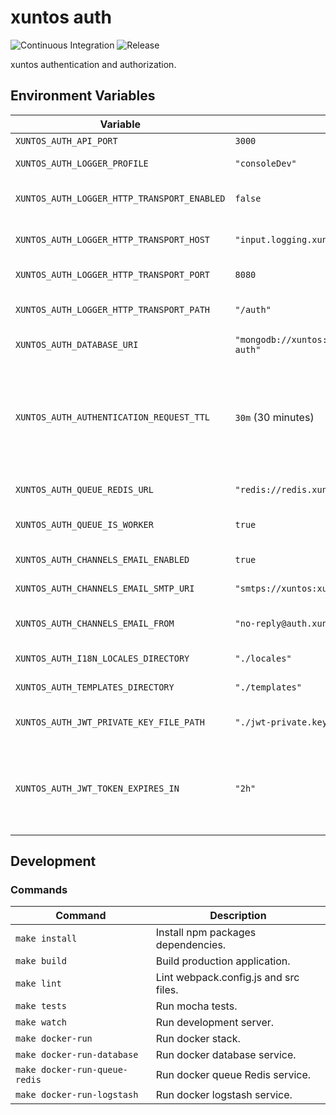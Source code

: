 # xuntos auth

![Continuous Integration](https://github.com/xuntos/xuntos-auth/workflows/Continuous%20Integration/badge.svg) ![Release](https://github.com/xuntos/xuntos-auth/workflows/Release/badge.svg)

xuntos authentication and authorization.

## Environment Variables

| Variable | Default | Description |
|--|--|--|
| `XUNTOS_AUTH_API_PORT` | `3000` | API port. |
| `XUNTOS_AUTH_LOGGER_PROFILE` | `"consoleDev"` | Logger profile. |
| `XUNTOS_AUTH_LOGGER_HTTP_TRANSPORT_ENABLED` | `false` | Enabled logger HTTP transport. |
| `XUNTOS_AUTH_LOGGER_HTTP_TRANSPORT_HOST` | `"input.logging.xuntos.dgls.me"` | Logger HTTP transport host. |
| `XUNTOS_AUTH_LOGGER_HTTP_TRANSPORT_PORT` | `8080` | Logger HTTP transport port. |
| `XUNTOS_AUTH_LOGGER_HTTP_TRANSPORT_PATH` | `"/auth"` | Logger HTTP transport path. |
| `XUNTOS_AUTH_DATABASE_URI` | `"mongodb://xuntos:xuntos@db.xuntos.dgls.me/xuntos-auth"` | Mongo database URI. |
| `XUNTOS_AUTH_AUTHENTICATION_REQUEST_TTL` | `30m` (30 minutes) | Authentication request time to live. Expressed in seconds or a string describing a time span [vercel/ms](https://github.com/vercel/ms). |
| `XUNTOS_AUTH_QUEUE_REDIS_URL` | `"redis://redis.xuntos.dgls.me/0"` | Queue Redis URL. |
| `XUNTOS_AUTH_QUEUE_IS_WORKER` | `true` | Run with queue worker process. |
| `XUNTOS_AUTH_CHANNELS_EMAIL_ENABLED` | `true` | Channel email enabled. |
| `XUNTOS_AUTH_CHANNELS_EMAIL_SMTP_URI` | `"smtps://xuntos:xuntos@mail.xuntos.dgls.me:25"` | Channel email SMTP URI. |
| `XUNTOS_AUTH_CHANNELS_EMAIL_FROM` | `"no-reply@auth.xuntos.dgls.me"` | Email Channel email from address. |
| `XUNTOS_AUTH_I18N_LOCALES_DIRECTORY` | `"./locales"` | Locales Directory. |
| `XUNTOS_AUTH_TEMPLATES_DIRECTORY` | `"./templates"` | Templates Directory. |
| `XUNTOS_AUTH_JWT_PRIVATE_KEY_FILE_PATH` | `"./jwt-private.key"` | JWT private key RSA 4096 file path. |
| `XUNTOS_AUTH_JWT_TOKEN_EXPIRES_IN` | `"2h"` | JWT expires in. Expressed in seconds or a string describing a time span [vercel/ms](https://github.com/vercel/ms). |

## Development

### Commands

| Command | Description |
|--|--|
| `make install` | Install npm packages dependencies. |
| `make build` | Build production application. |
| `make lint` | Lint webpack.config.js and src files. |
| `make tests` | Run mocha tests. |
| `make watch` | Run development server. |
| `make docker-run` | Run docker stack. |
| `make docker-run-database` | Run docker database service. |
| `make docker-run-queue-redis` | Run docker queue Redis service. |
| `make docker-run-logstash` | Run docker logstash service. |
